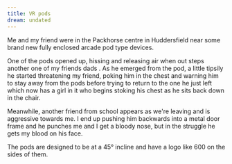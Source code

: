 ```yaml
---
title: VR pods
dream: undated
---
```


Me and my friend <!-- TH --> were in the Packhorse centre in Huddersfield near some brand new fully enclosed arcade pod type devices.

One of the pods opened up, hissing and releasing air when out steps another one of my friends dads <!-- RH -->. As he emerged from the pod, a little tipsily he started threatening my friend, poking him in the chest and warning him to stay away from the pods before trying to return to the one he just left which now has a girl in it who begins stoking his chest as he sits back down in the chair.

Meanwhile, another friend from school <!-- AW --> appears as we're leaving and is aggressive towards me. I end up pushing him backwards into a metal door frame and he punches me and I get a bloody nose, but in the struggle he gets my blood on his face.

The pods are designed to be at a 45&deg; incline and have a logo like 600 on the sides of them.